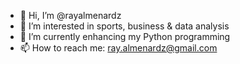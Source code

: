 - 👋 Hi, I’m @rayalmenardz
- 👀 I’m interested in sports, business & data analysis
- 🌱 I’m currently enhancing my Python programming 
- 📫 How to reach me: ray.almenardz@gmail.com

<!---
rayalmenardz/rayalmenardz is a ✨ special ✨ repository because its `README.md` (this file) appears on your GitHub profile.
You can click the Preview link to take a look at your changes.
--->
